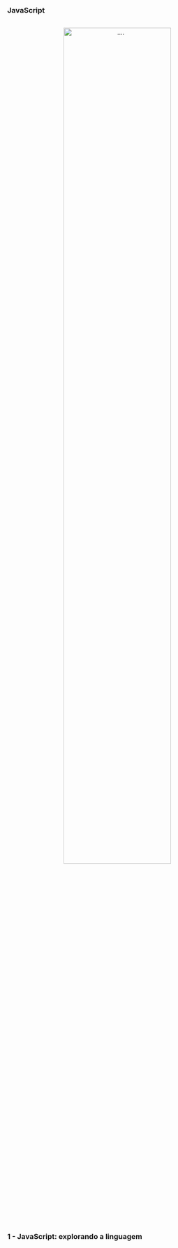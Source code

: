 ##
### JavaScript
##

<p align="center">
  <img alt="...." src="./src/reactjs_logo_icon_170805.png" width="70%">
</p>

### 1 - JavaScript: explorando a linguagem





